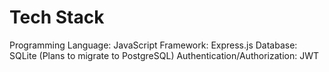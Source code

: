 # Tech Stack

Programming Language: JavaScript
Framework: Express.js
Database: SQLite (Plans to migrate to PostgreSQL)
Authentication/Authorization: JWT

